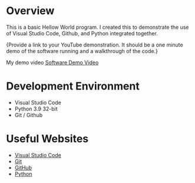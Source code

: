 # Overview

This is a basic Hellow World program. I created this to demonstrate the use of Visual Studio Code, Github, and Python integrated together.

{Provide a link to your YouTube demonstration.  It should be a one minute demo of the software running and a walkthrough of the code.}

My demo video [Software Demo Video](https://youtu.be/3Tf3DkkQ0aw)

# Development Environment

* Visual Studio Code
* Python 3.9 32-bit
* Git / Github

# Useful Websites

* [Visual Studio Code](https://code.visualstudio.com/docs)
* [Git](https://git-scm.com/doc)
* [GitHub](https://github.com/)
* [Python](https://www.python.org/doc/)
